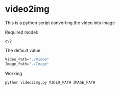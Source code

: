 # video2img
This is a python script converting the video into image

Required model:

`cv2`

The default value:

```Python
Video_Path="./Video"
Image_Path="./Image"
```

Working 

```Bash
python video2img.py VIDEO_PATH IMAGE_PATH
```

